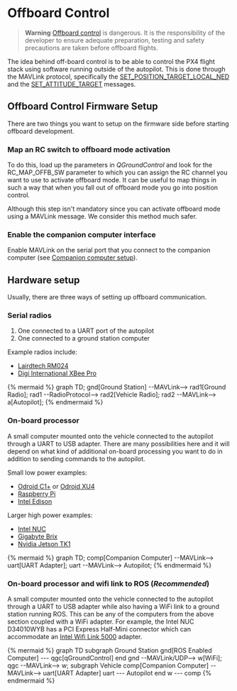 # Offboard Control

> **Warning** [Offboard control](https://docs.px4.io/en/flight_modes/offboard.html) is dangerous. It is the responsibility of the developer to ensure adequate preparation, testing and safety precautions are taken before offboard flights.

The idea behind off-board control is to be able to control the PX4 flight stack using software running outside of the autopilot. This is done through the MAVLink protocol, specifically the [SET_POSITION_TARGET_LOCAL_NED](https://mavlink.io/en/messages/common.html#SET_POSITION_TARGET_LOCAL_NED) and the [SET_ATTITUDE_TARGET](https://mavlink.io/en/messages/common.html#SET_ATTITUDE_TARGET) messages.

## Offboard Control Firmware Setup

There are two things you want to setup on the firmware side before starting offboard development.

### Map an RC switch to offboard mode activation

To do this, load up the parameters in *QGroundControl* and look for the RC_MAP_OFFB_SW parameter to which you can assign the RC channel you want to use to activate offboard mode. It can be useful to map things in such a way that when you fall out of offboard mode you go into position control.

Although this step isn't mandatory since you can activate offboard mode using a MAVLink message. We consider this method much safer.

### Enable the companion computer interface

Enable MAVLink on the serial port that you connect to the companion computer (see [Companion computer setup](../companion_computer/pixhawk_companion.md)).

## Hardware setup

Usually, there are three ways of setting up offboard communication.

### Serial radios

1. One connected to a UART port of the autopilot
2. One connected to a ground station computer

Example radios include:

* [Lairdtech RM024](http://www.lairdtech.com/products/rm024)
* [Digi International XBee Pro](http://www.digi.com/products/xbee-rf-solutions/modules)

{% mermaid %} graph TD; gnd[Ground Station] --MAVLink--> rad1[Ground Radio]; rad1 --RadioProtocol--> rad2[Vehicle Radio]; rad2 --MAVLink--> a[Autopilot]; {% endmermaid %}

### On-board processor

A small computer mounted onto the vehicle connected to the autopilot through a UART to USB adapter. There are many possibilities here and it will depend on what kind of additional on-board processing you want to do in addition to sending commands to the autopilot.

Small low power examples:

* [Odroid C1+](http://www.hardkernel.com/main/products/prdt_info.php?g_code=G143703355573) or [Odroid XU4](http://www.hardkernel.com/main/products/prdt_info.php?g_code=G143452239825)
* [Raspberry Pi](https://www.raspberrypi.org/)
* [Intel Edison](http://www.intel.com/content/www/us/en/do-it-yourself/edison.html)

Larger high power examples:

* [Intel NUC](http://www.intel.com/content/www/us/en/nuc/overview.html)
* [Gigabyte Brix](http://www.gigabyte.com/products/list.aspx?s=47&ck=104)
* [Nvidia Jetson TK1](https://developer.nvidia.com/jetson-tk1)

{% mermaid %} graph TD; comp[Companion Computer] --MAVLink--> uart[UART Adapter]; uart --MAVLink--> Autopilot; {% endmermaid %}

### On-board processor and wifi link to ROS (***Recommended***)

A small computer mounted onto the vehicle connected to the autopilot through a UART to USB adapter while also having a WiFi link to a ground station running ROS. This can be any of the computers from the above section coupled with a WiFi adapter. For example, the Intel NUC D34010WYB has a PCI Express Half-Mini connector which can accommodate an [Intel Wifi Link 5000](http://www.intel.com/products/wireless/adapters/5000/) adapter.

{% mermaid %} graph TD subgraph Ground Station gnd[ROS Enabled Computer] \--- qgc[qGroundControl] end gnd --MAVLink/UDP--> w[WiFi]; qgc --MAVLink--> w; subgraph Vehicle comp[Companion Computer] --MAVLink--> uart[UART Adapter] uart \--- Autopilot end w \--- comp {% endmermaid %}